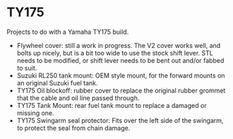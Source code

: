 # TY175
Projects to do with a Yamaha TY175 build.
- Flywheel cover: still a work in progress. The V2 cover works well, and bolts up nicely, but is a bit too wide to use the stock shift lever. STL needs to be modified, or shift lever needs to be bent out and/or fabbed to suit.
- Suzuki RL250 tank mount: OEM style mount, for the forward mounts on an original Suzuki fuel tank.  
- TY175 Oil blockoff: rubber cover to replace the original rubber grommet that the cable and oil line passed through.
- TY175 Tank Mount: rear fuel tank mount to replace a damaged or missing one.
- TY175 Swingarm seal protector:  Fits over the left side of the swingarm, to protect the seal from chain damage.
